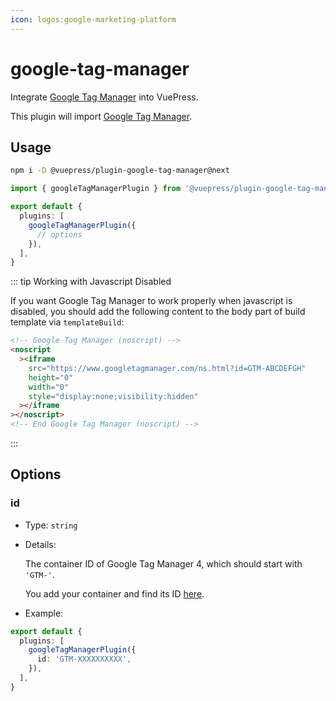 ```yaml
---
icon: logos:google-marketing-platform
---
```


# google-tag-manager

<NpmBadge package="@vuepress/plugin-google-tag-manager" />

Integrate [Google Tag Manager](https://tagmanager.google.com/) into VuePress.

This plugin will import [Google Tag Manager](https://developers.google.com/tag-platform/tag-manager).

## Usage

```bash
npm i -D @vuepress/plugin-google-tag-manager@next
```

```ts
import { googleTagManagerPlugin } from '@vuepress/plugin-google-tag-manager'

export default {
  plugins: [
    googleTagManagerPlugin({
      // options
    }),
  ],
}
```

::: tip Working with Javascript Disabled

If you want Google Tag Manager to work properly when javascript is disabled, you should add the following content to the body part of build template via `templateBuild`:

```html
<!-- Google Tag Manager (noscript) -->
<noscript
  ><iframe
    src="https://www.googletagmanager.com/ns.html?id=GTM-ABCDEFGH"
    height="0"
    width="0"
    style="display:none;visibility:hidden"
  ></iframe
></noscript>
<!-- End Google Tag Manager (noscript) -->
```

:::

## Options

### id

- Type: `string`

- Details:

  The container ID of Google Tag Manager 4, which should start with `'GTM-'`.

  You add your container and find its ID [here](https://tagmanager.google.com/#/home).

- Example:

```ts
export default {
  plugins: [
    googleTagManagerPlugin({
      id: 'GTM-XXXXXXXXXX',
    }),
  ],
}
```
